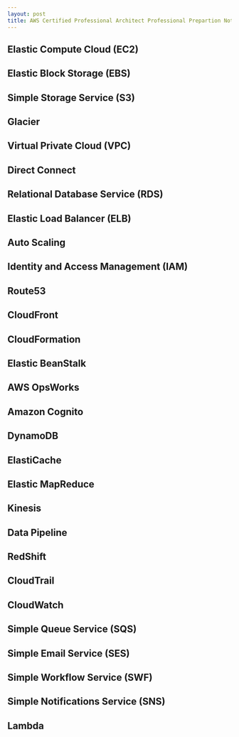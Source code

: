 ```yaml
---
layout: post
title: AWS Certified Professional Architect Professional Prepartion Notes
---
```


## Elastic Compute Cloud (EC2)

## Elastic Block Storage (EBS)

## Simple Storage Service (S3)

## Glacier

## Virtual Private Cloud (VPC)

## Direct Connect

## Relational Database Service (RDS)

## Elastic Load Balancer (ELB)

## Auto Scaling

## Identity and Access Management (IAM)

## Route53

## CloudFront

## CloudFormation

## Elastic BeanStalk

## AWS OpsWorks

## Amazon Cognito

## DynamoDB

## ElastiCache

## Elastic MapReduce

## Kinesis

## Data Pipeline

## RedShift

## CloudTrail

## CloudWatch 

## Simple Queue Service (SQS)

## Simple Email Service (SES)

## Simple Workflow Service (SWF)

## Simple Notifications Service (SNS)

## Lambda 
